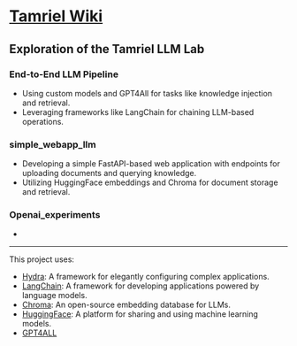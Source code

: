 
# [Tamriel Wiki](https://github.com/liniribeiro/tamriel-llm-lab/wiki)


## Exploration of the Tamriel LLM Lab

### End-to-End LLM Pipeline

- Using custom models and GPT4All for tasks like knowledge injection and retrieval.
- Leveraging frameworks like LangChain for chaining LLM-based operations.


### simple_webapp_llm

- Developing a simple FastAPI-based web application with endpoints for uploading documents and querying knowledge.
- Utilizing HuggingFace embeddings and Chroma for document storage and retrieval.

### Openai_experiments
- 
---


This project uses:
- [Hydra](https://hydra.cc/): A framework for elegantly configuring complex applications.
- [LangChain](https://python.langchain.com/docs/get_started/introduction.html): A framework for developing applications powered by language models.
- [Chroma](https://www.trychroma.com/): An open-source embedding database for LLMs.
- [HuggingFace](https://huggingface.co/): A platform for sharing and using machine learning models.
- [GPT4ALL](https://docs.gpt4all.io/gpt4all_desktop/models.html)
